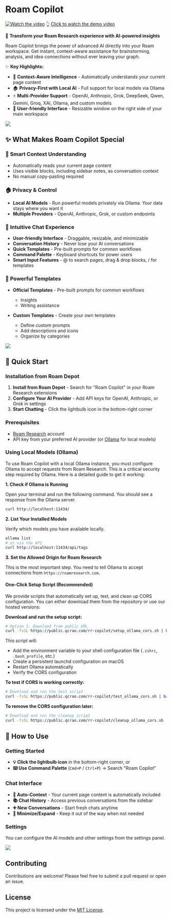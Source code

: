 # Roam Copilot

[![Watch the video](https://github.com/qcrao/copilot/blob/main/assets/demo-cover.png?raw=true)](https://youtu.be/SaAvypfKgUo)
👆 [Click to watch the demo video](https://youtu.be/SaAvypfKgUo)

🚀 **Transform your Roam Research experience with AI-powered insights**

Roam Copilot brings the power of advanced AI directly into your Roam workspace. Get instant, context-aware assistance for brainstorming, analysis, and idea connections without ever leaving your graph.

✨ **Key Highlights:**

- 🧠 **Context-Aware Intelligence** - Automatically understands your current page content
- 🏠 **Privacy-First with Local AI** - Full support for local models via Ollama
- ⚡ **Multi-Provider Support** - OpenAI, Anthropic, Grok, DeepSeek, Qwen, Gemini, Groq, XAI, Ollama, and custom models
- 🎯 **User-friendly Interface** - Resizable window on the right side of your main workspace

![](https://github.com/qcrao/copilot/blob/main/assets/hero.png?raw=true)

## ✨ What Makes Roam Copilot Special

### 🎯 **Smart Context Understanding**

- Automatically reads your current page content
- Uses visible blocks, including sidebar notes, as conversation context
- No manual copy-pasting required

### 🏠 **Privacy & Control**

- **Local AI Models** - Run powerful models privately via Ollama. Your data stays where you want it
- **Multiple Providers** - OpenAI, Anthropic, Grok, or custom endpoints

### 💬 **Intuitive Chat Experience**

- **User-friendly Interface** - Draggable, resizable, and minimizable
- **Conversation History** - Never lose your AI conversations
- **Quick Templates** - Pre-built prompts for common workflows
- **Command Palette** - Keyboard shortcuts for power users
- **Smart Input Features** - @ to search pages, drag & drop blocks, / for templates

### 📝 **Powerful Templates**

- **Official Templates** - Pre-built prompts for common workflows

  - Insights
  - Writing assistance

- **Custom Templates** - Create your own templates
  - Define custom prompts
  - Add descriptions and icons
  - Organize by categories

![](https://github.com/qcrao/copilot/blob/main/assets/prompt-template.png?raw=true)

## 🚀 Quick Start

### Installation from Roam Depot

1. **Install from Roam Depot** - Search for "Roam Copilot" in your Roam Research extensions
2. **Configure Your AI Provider** - Add API keys for OpenAI, Anthropic, or Grok in settings
3. **Start Chatting** - Click the lightbulb icon in the bottom-right corner

### Prerequisites

- [Roam Research](https://roamresearch.com/) account
- API key from your preferred AI provider (or [Ollama](https://ollama.ai/) for local models)

### Using Local Models (Ollama)

To use Roam Copilot with a local Ollama instance, you must configure Ollama to accept requests from Roam Research. This is a critical security step required by Ollama. Here is a detailed guide to get it working:

**1. Check if Ollama is Running**

Open your terminal and run the following command. You should see a response from the Ollama server.

```bash
curl http://localhost:11434/
```

**2. List Your Installed Models**

Verify which models you have available locally.

```bash
ollama list
# or via the API
curl http://localhost:11434/api/tags
```

**3. Set the Allowed Origin for Roam Research**

This is the most important step. You need to tell Ollama to accept connections from `https://roamresearch.com`.

#### One-Click Setup Script (Recommended)

We provide scripts that automatically set up, test, and clean up CORS configuration. You can either download them from the repository or use our hosted versions:

**Download and run the setup script:**

```bash
# Option 1: Download from public URL
curl -fsSL https://public.qcrao.com/rr-copilot/setup_ollama_cors.sh | bash
```

This script will:

- Add the environment variable to your shell configuration file (`.zshrc`, `.bash_profile`, etc.)
- Create a persistent launchd configuration on macOS
- Restart Ollama automatically
- Verify the CORS configuration

**To test if CORS is working correctly:**

```bash
# Download and run the test script
curl -fsSL https://public.qcrao.com/rr-copilot/test_ollama_cors.sh | bash
```

**To remove the CORS configuration later:**

```bash
# Download and run the cleanup script
curl -fsSL https://public.qcrao.com/rr-copilot/cleanup_ollama_cors.sh | bash
```

## 💬 How to Use

### Getting Started

- **💡 Click the lightbulb icon** in the bottom-right corner, or
- **⌨️ Use Command Palette** (`Cmd+P` / `Ctrl+P`) → Search "Roam Copilot"

### Chat Interface

- **🔄 Auto-Context** - Your current page content is automatically included
- **📚 Chat History** - Access previous conversations from the sidebar
- **➕ New Conversations** - Start fresh chats anytime
- **🔽 Minimize/Expand** - Keep it out of the way when not needed

### Settings

You can configure the AI models and other settings from the settings panel.

![](https://github.com/qcrao/copilot/blob/main/assets/settings.png?raw=true)

## Contributing

Contributions are welcome! Please feel free to submit a pull request or open an issue.

## License

This project is licensed under the [MIT License](LICENSE).

